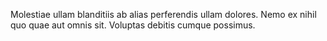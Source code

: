 Molestiae ullam blanditiis ab alias perferendis ullam dolores. Nemo ex nihil quo quae aut omnis sit. Voluptas debitis cumque possimus.
